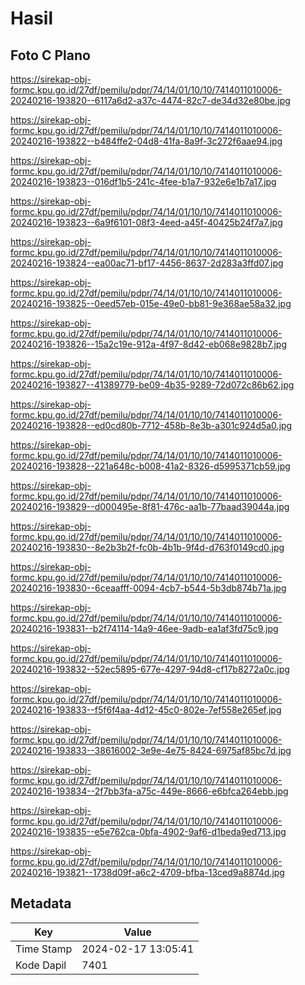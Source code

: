 # Hasil

## Foto C Plano

https://sirekap-obj-formc.kpu.go.id/27df/pemilu/pdpr/74/14/01/10/10/7414011010006-20240216-193820--6117a6d2-a37c-4474-82c7-de34d32e80be.jpg

https://sirekap-obj-formc.kpu.go.id/27df/pemilu/pdpr/74/14/01/10/10/7414011010006-20240216-193822--b484ffe2-04d8-41fa-8a9f-3c272f6aae94.jpg

https://sirekap-obj-formc.kpu.go.id/27df/pemilu/pdpr/74/14/01/10/10/7414011010006-20240216-193823--016df1b5-241c-4fee-b1a7-932e6e1b7a17.jpg

https://sirekap-obj-formc.kpu.go.id/27df/pemilu/pdpr/74/14/01/10/10/7414011010006-20240216-193823--6a9f6101-08f3-4eed-a45f-40425b24f7a7.jpg

https://sirekap-obj-formc.kpu.go.id/27df/pemilu/pdpr/74/14/01/10/10/7414011010006-20240216-193824--ea00ac71-bf17-4456-8637-2d283a3ffd07.jpg

https://sirekap-obj-formc.kpu.go.id/27df/pemilu/pdpr/74/14/01/10/10/7414011010006-20240216-193825--0eed57eb-015e-49e0-bb81-9e368ae58a32.jpg

https://sirekap-obj-formc.kpu.go.id/27df/pemilu/pdpr/74/14/01/10/10/7414011010006-20240216-193826--15a2c19e-912a-4f97-8d42-eb068e9828b7.jpg

https://sirekap-obj-formc.kpu.go.id/27df/pemilu/pdpr/74/14/01/10/10/7414011010006-20240216-193827--41389779-be09-4b35-9289-72d072c86b62.jpg

https://sirekap-obj-formc.kpu.go.id/27df/pemilu/pdpr/74/14/01/10/10/7414011010006-20240216-193828--ed0cd80b-7712-458b-8e3b-a301c924d5a0.jpg

https://sirekap-obj-formc.kpu.go.id/27df/pemilu/pdpr/74/14/01/10/10/7414011010006-20240216-193828--221a648c-b008-41a2-8326-d5995371cb59.jpg

https://sirekap-obj-formc.kpu.go.id/27df/pemilu/pdpr/74/14/01/10/10/7414011010006-20240216-193829--d000495e-8f81-476c-aa1b-77baad39044a.jpg

https://sirekap-obj-formc.kpu.go.id/27df/pemilu/pdpr/74/14/01/10/10/7414011010006-20240216-193830--8e2b3b2f-fc0b-4b1b-9f4d-d763f0149cd0.jpg

https://sirekap-obj-formc.kpu.go.id/27df/pemilu/pdpr/74/14/01/10/10/7414011010006-20240216-193830--6ceaafff-0094-4cb7-b544-5b3db874b71a.jpg

https://sirekap-obj-formc.kpu.go.id/27df/pemilu/pdpr/74/14/01/10/10/7414011010006-20240216-193831--b2f74114-14a9-46ee-9adb-ea1af3fd75c9.jpg

https://sirekap-obj-formc.kpu.go.id/27df/pemilu/pdpr/74/14/01/10/10/7414011010006-20240216-193832--52ec5895-677e-4297-94d8-cf17b8272a0c.jpg

https://sirekap-obj-formc.kpu.go.id/27df/pemilu/pdpr/74/14/01/10/10/7414011010006-20240216-193833--f5f6f4aa-4d12-45c0-802e-7ef558e265ef.jpg

https://sirekap-obj-formc.kpu.go.id/27df/pemilu/pdpr/74/14/01/10/10/7414011010006-20240216-193833--38616002-3e9e-4e75-8424-6975af85bc7d.jpg

https://sirekap-obj-formc.kpu.go.id/27df/pemilu/pdpr/74/14/01/10/10/7414011010006-20240216-193834--2f7bb3fa-a75c-449e-8666-e6bfca264ebb.jpg

https://sirekap-obj-formc.kpu.go.id/27df/pemilu/pdpr/74/14/01/10/10/7414011010006-20240216-193835--e5e762ca-0bfa-4902-9af6-d1beda9ed713.jpg

https://sirekap-obj-formc.kpu.go.id/27df/pemilu/pdpr/74/14/01/10/10/7414011010006-20240216-193821--1738d09f-a6c2-4709-bfba-13ced9a8874d.jpg


## Metadata

| Key        | Value               |
| ---------- | ------------------- |
| Time Stamp | 2024-02-17 13:05:41 |
| Kode Dapil | 7401                |




